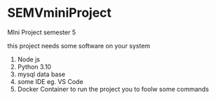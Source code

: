 # SEMVminiProject
MIni Project semester 5

this project needs some software on your system
1) Node js
2) Python 3.10
3) mysql data base
4) some IDE eg. VS Code
5) Docker Container
to run the project you to foolw some commands
